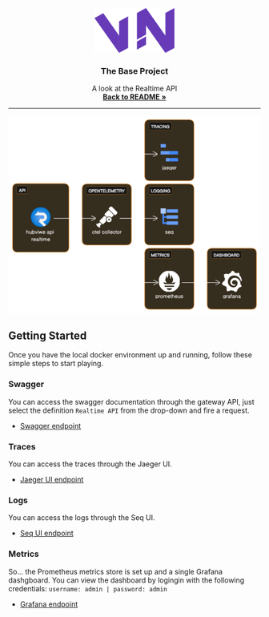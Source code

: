 <!-- PROJECT LOGO -->
<br />
<div align="center">
  <a href="https://github.com/gitViwe/the-base">
    <img src="../images/Logo.svg" alt="Logo" width="160" height="90">
  </a>

<h3 align="center">The Base Project</h3>

  <p align="center">
    A look at the Realtime API
    <br />
    <a href="../README.md"><strong>Back to README »</strong></a>
  </p>
</div>

---
<!-- ABOUT THE API -->

![Product Name Screen Shot][auth-api-diagram-screenshot]

<!-- GETTING STARTED -->
## Getting Started

Once you have the local docker environment up and running, follow these simple steps to start playing.

### Swagger

You can access the swagger documentation through the gateway API, just select the definition `Realtime API` from the drop-down and fire a request.
* [Swagger endpoint](http://localhost:5128/swagger)

### Traces

You can access the traces through the Jaeger UI.
* [Jaeger UI endpoint](http://localhost:16686/)

### Logs

You can access the logs through the Seq UI.
* [Seq UI endpoint](http://localhost:81/)

### Metrics

So... the Prometheus metrics store is set up and a single Grafana dashgboard. You can view the dashboard by logingin with the following credentials: `username: admin | password: admin`
* [Grafana endpoint](http://localhost:3000/)


<!-- MARKDOWN LINKS & IMAGES -->
<!-- https://www.markdownguide.org/basic-syntax/#reference-style-links -->

[auth-api-diagram-screenshot]: ../images/realtime-api-diagram.svg
